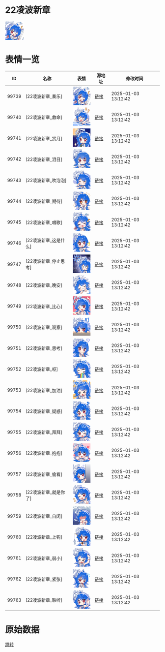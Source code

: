 # 22凌波新章

<img src="./cover.png" height="60" alt="cover" />

# 表情一览

|ID|名称|表情|源地址|修改时间|
|----|----|----|----|----|
|99739|[22凌波新章_奏乐]|<img src="./pic/099739_%5B22凌波新章_奏乐%5D.png" height="60" alt="奏乐"/>|[链接](https://i0.hdslb.com/bfs/emote/1bc11b05fe356a4934f24cd2ec67e98718abdea7.png)|2025-01-03 13:12:42|
|99740|[22凌波新章_救命]|<img src="./pic/099740_%5B22凌波新章_救命%5D.png" height="60" alt="救命"/>|[链接](https://i0.hdslb.com/bfs/emote/70941d31655663a11721f7022ee3b49b15814f18.png)|2025-01-03 13:12:42|
|99741|[22凌波新章_赏月]|<img src="./pic/099741_%5B22凌波新章_赏月%5D.png" height="60" alt="赏月"/>|[链接](https://i0.hdslb.com/bfs/emote/4a31e1d6c19454a7368c765ebde9ad491d477cd1.png)|2025-01-03 13:12:42|
|99742|[22凌波新章_泪目]|<img src="./pic/099742_%5B22凌波新章_泪目%5D.png" height="60" alt="泪目"/>|[链接](https://i0.hdslb.com/bfs/emote/7bbb7f821c3e32bddce30f8e2c4c5f1f335a054d.png)|2025-01-03 13:12:42|
|99743|[22凌波新章_吹泡泡]|<img src="./pic/099743_%5B22凌波新章_吹泡泡%5D.png" height="60" alt="吹泡泡"/>|[链接](https://i0.hdslb.com/bfs/emote/1b8353ffff33d9bb3b32a1962e0a3ca3635fb6e7.png)|2025-01-03 13:12:42|
|99744|[22凌波新章_期待]|<img src="./pic/099744_%5B22凌波新章_期待%5D.png" height="60" alt="期待"/>|[链接](https://i0.hdslb.com/bfs/emote/779b20577f331faff5e6b4c0a6e0cd6943529607.png)|2025-01-03 13:12:42|
|99745|[22凌波新章_唱歌]|<img src="./pic/099745_%5B22凌波新章_唱歌%5D.png" height="60" alt="唱歌"/>|[链接](https://i0.hdslb.com/bfs/emote/c9526b116c6dd9724f1b962e2315af3b4b61d319.png)|2025-01-03 13:12:42|
|99746|[22凌波新章_这是什么]|<img src="./pic/099746_%5B22凌波新章_这是什么%5D.png" height="60" alt="这是什么"/>|[链接](https://i0.hdslb.com/bfs/emote/9ffc3428e6fb6b068284984a443ee5b6b65dee2c.png)|2025-01-03 13:12:42|
|99747|[22凌波新章_停止思考]|<img src="./pic/099747_%5B22凌波新章_停止思考%5D.png" height="60" alt="停止思考"/>|[链接](https://i0.hdslb.com/bfs/emote/1d13081d71c059ca2039ec41d56452d5f8c9c5bf.png)|2025-01-03 13:12:42|
|99748|[22凌波新章_晚安]|<img src="./pic/099748_%5B22凌波新章_晚安%5D.png" height="60" alt="晚安"/>|[链接](https://i0.hdslb.com/bfs/emote/6682715354d0e3b5e538c46a34a71a85040baf2d.png)|2025-01-03 13:12:42|
|99749|[22凌波新章_比心]|<img src="./pic/099749_%5B22凌波新章_比心%5D.png" height="60" alt="比心"/>|[链接](https://i0.hdslb.com/bfs/emote/46b3b709422c1d0ff43380eaee3165d3cc718474.png)|2025-01-03 13:12:42|
|99750|[22凌波新章_观察]|<img src="./pic/099750_%5B22凌波新章_观察%5D.png" height="60" alt="观察"/>|[链接](https://i0.hdslb.com/bfs/emote/1b50fc7ca75e1c4ad74262683268cb1aa776e1a5.png)|2025-01-03 13:12:42|
|99751|[22凌波新章_思考]|<img src="./pic/099751_%5B22凌波新章_思考%5D.png" height="60" alt="思考"/>|[链接](https://i0.hdslb.com/bfs/emote/1e0c55f5058097130f8b307a4a79462dd5dfdd4a.png)|2025-01-03 13:12:42|
|99752|[22凌波新章_呕]|<img src="./pic/099752_%5B22凌波新章_呕%5D.png" height="60" alt="呕"/>|[链接](https://i0.hdslb.com/bfs/emote/9e61d4969966533555f8d8cee49068e19b9d96f5.png)|2025-01-03 13:12:42|
|99753|[22凌波新章_加油]|<img src="./pic/099753_%5B22凌波新章_加油%5D.png" height="60" alt="加油"/>|[链接](https://i0.hdslb.com/bfs/emote/cfb9b8abb1e8f40854a20e737ac2a5f1799fc4c2.png)|2025-01-03 13:12:42|
|99754|[22凌波新章_疑惑]|<img src="./pic/099754_%5B22凌波新章_疑惑%5D.png" height="60" alt="疑惑"/>|[链接](https://i0.hdslb.com/bfs/emote/e745142a3f8136a248a89692d3c17c1a9009b3ea.png)|2025-01-03 13:12:42|
|99755|[22凌波新章_拜拜]|<img src="./pic/099755_%5B22凌波新章_拜拜%5D.png" height="60" alt="拜拜"/>|[链接](https://i0.hdslb.com/bfs/emote/9694f239e3e460b459582f12df93a8d1de2d118f.png)|2025-01-03 13:12:42|
|99756|[22凌波新章_抱抱]|<img src="./pic/099756_%5B22凌波新章_抱抱%5D.png" height="60" alt="抱抱"/>|[链接](https://i0.hdslb.com/bfs/emote/83700deacfd1b7546e5fc841cf074469690b92b8.png)|2025-01-03 13:12:42|
|99757|[22凌波新章_偷看]|<img src="./pic/099757_%5B22凌波新章_偷看%5D.png" height="60" alt="偷看"/>|[链接](https://i0.hdslb.com/bfs/emote/e3cd6f17d1f887de4210c035d37ac0f23d13d197.png)|2025-01-03 13:12:42|
|99758|[22凌波新章_就是你了]|<img src="./pic/099758_%5B22凌波新章_就是你了%5D.png" height="60" alt="就是你了"/>|[链接](https://i0.hdslb.com/bfs/emote/5a1189b3111f09380a822b29ce5bba08ba51788e.png)|2025-01-03 13:12:42|
|99759|[22凌波新章_自闭]|<img src="./pic/099759_%5B22凌波新章_自闭%5D.png" height="60" alt="自闭"/>|[链接](https://i0.hdslb.com/bfs/emote/6d7714c30e548dd333e90de93023b93ef4c99bc2.png)|2025-01-03 13:12:42|
|99760|[22凌波新章_上钩]|<img src="./pic/099760_%5B22凌波新章_上钩%5D.png" height="60" alt="上钩"/>|[链接](https://i0.hdslb.com/bfs/emote/41188ff98b085acffe8ed424fe10bd6a2cc067ee.png)|2025-01-03 13:12:42|
|99761|[22凌波新章_弱小]|<img src="./pic/099761_%5B22凌波新章_弱小%5D.png" height="60" alt="弱小"/>|[链接](https://i0.hdslb.com/bfs/emote/cae8d19de95fb10df58b319567a2926b437b78f3.png)|2025-01-03 13:12:42|
|99762|[22凌波新章_紧张]|<img src="./pic/099762_%5B22凌波新章_紧张%5D.png" height="60" alt="紧张"/>|[链接](https://i0.hdslb.com/bfs/emote/8981bab1121c74e16c9bd04ffcb7ee0bcb05a7e7.png)|2025-01-03 13:12:42|
|99763|[22凌波新章_聆听]|<img src="./pic/099763_%5B22凌波新章_聆听%5D.png" height="60" alt="聆听"/>|[链接](https://i0.hdslb.com/bfs/emote/6c1c117e6e19c0adf31974c9cb9941c0606e4403.png)|2025-01-03 13:12:42|

# 原始数据

[跳转](./raw.json)

